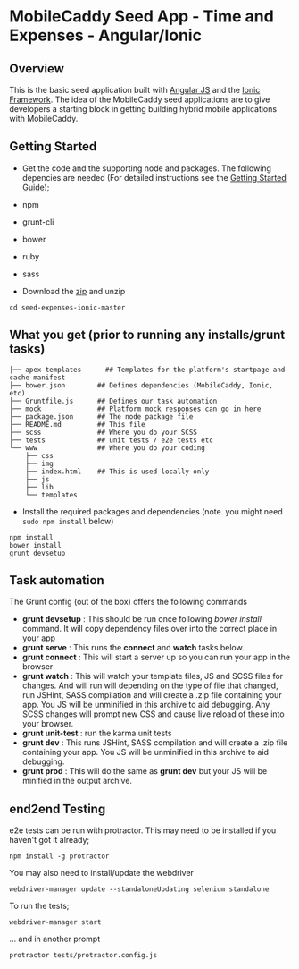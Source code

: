 # MobileCaddy Seed App - Time and Expenses - Angular/Ionic

## Overview

This is the basic seed application built with [Angular JS](https://angularjs.org/) and the [Ionic Framework](ionicframework.com). The idea of the MobileCaddy seed applications are to give developers a starting block in getting building hybrid mobile applications with MobileCaddy.

## Getting Started

* Get the code and the supporting node and packages. The following depencies are needed (For detailed instructions see the [Getting Started Guide](http://developer.mobilecaddy.net/docs));
 * npm
 * grunt-cli
 * bower
 * ruby
 * sass


* Download the [zip](https://github.com/MobileCaddy/seed-expenses-ionic/archive/master.zip) and unzip

```
cd seed-expenses-ionic-master
```

## What you get (prior to running any installs/grunt tasks)

```
├── apex-templates		## Templates for the platform's startpage and cache manifest
├── bower.json        ## Defines dependencies (MobileCaddy, Ionic, etc)
├── Gruntfile.js      ## Defines our task automation
├── mock              ## Platform mock responses can go in here
├── package.json      ## The node package file
├── README.md         ## This file
├── scss              ## Where you do your SCSS
├── tests             ## unit tests / e2e tests etc
└── www               ## Where you do your coding
    ├── css
    ├── img
    ├── index.html    ## This is used locally only
    ├── js
    ├── lib
    └── templates

```

* Install the required packages and dependencies (note. you might need `sudo npm install` below)

```
npm install
bower install
grunt devsetup
```


## Task automation

The Grunt config (out of the box) offers the following commands

* **grunt devsetup** : This should be run once following _bower install_ command. It will copy dependency files over into the correct place in your app
* **grunt serve** : This runs the **connect** and **watch** tasks below.
* **grunt connect** : This will start a server up so you can run your app in the browser
* **grunt watch** : This will watch your template files, JS and SCSS files for changes. And will run will depending on the type of file that changed, run JSHint, SASS compilation and will create a .zip file containing your app. You JS will be unminified in this archive to aid debugging. Any SCSS changes will prompt new CSS and cause live reload of these into your browser.
* **grunt unit-test** : run the karma unit tests
* **grunt dev** : This runs JSHint, SASS compilation and will create a .zip file containing your app. You JS will be unminified in this archive to aid debugging.
* **grunt prod** : This will do the same as **grunt dev** but your JS will be minified in the output archive.

## end2end Testing

e2e tests can be run with protractor. This may need to be installed if you haven't got it already;

```
npm install -g protractor
```

You may also need to install/update the webdriver

```
webdriver-manager update --standaloneUpdating selenium standalone
```

To run the tests;

```
webdriver-manager start
```
... and in another prompt
```
protractor tests/protractor.config.js
```